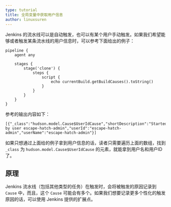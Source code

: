 ```yaml
---
type: tutorial
title: 全局变量中获取用户信息
author: linuxsuren
---
```


Jenkins 的流水线可以是自动触发，也可以有某个用户手动触发。如果我们希望能够或者触发某条流水线的用户信息时，可以参考下面给出的例子：

```
pipeline {
    agent any

    stages {
        stage('clone') {
            steps {
                script {
                    echo currentBuild.getBuildCauses().toString()
                }
            }
        }
    }
}
```

参考的输出内容如下：
```
[{"_class":"hudson.model.Cause$UserIdCause","shortDescription":"Started by user escape-hatch-admin","userId":"escape-hatch-admin","userName":"escape-hatch-admin"}]
```

如果只想通过上面给的例子拿到用户信息的话，读者只需要遍历上面的数组，找到 `_class` 为 `hudson.model.Cause$UserIdCause` 的元素，就能拿到用户名和用户ID了。

## 原理

Jenkins 流水线（包括其他类型的任务）在触发时，会将被触发的原因记录到 `Cause` 中，而且，这个 `Cause` 可能会有多个。如果我们想要记录更多个性化的触发原因的话，可以使用 Jenkins 提供的扩展点。
